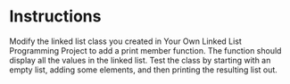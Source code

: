 # Instructions  

Modify the linked list class you created in Your Own Linked List Programming Project to add a print member function. The function should display all the values in the linked list. Test the class by starting with an empty list, adding some elements, and then printing the resulting list out.